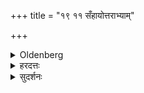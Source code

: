 +++
title = "१९ ११ सँहायोत्तराभ्याम्"

+++

<details><summary>Oldenberg</summary>

11. After he has arisen, he touches the earth with the next two (verses, II, 18, 8. 9).
</details>

<details><summary>हरदत्तः</summary>

एवं संविश्य किञ्चित् सुप्त्वा **संहाय** सम्पूर्वो जहातिः शयनादुत्थायासने दृष्टः, "कलिश्शयानो भवति संजिहानस्तु द्वापर" इति ।
(ऐतरेय ब्रा.पं.७)उत्त्थायाचम्यो**त्तराभ्यां** ऋग्भ्यां "स्योना पृथिवि" "बडित्थे"त्येताभ्यां पृथिवीमभिमृशेयुः ॥११॥
</details>

<details><summary>सुदर्शनः</summary>

**संहाय** सङ्गता एव शयित्वा, न पुनः पृथक्पृथक् । ततस्स्वस्तरादवरुह्य **उत्तराभ्याम्** ऋग्भ्यां **पृथिवीमभिमृशन्ति**।
अत्र च मन्त्रोच्चारणयोग्यानामेव, न त्वमन्त्रवतामपि वाचनम् ॥११॥
</details>
